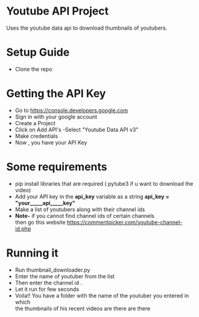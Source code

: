 # Youtube API Project
Uses the youtube data api to download thumbnails of youtubers.

# Setup Guide
- Clone the repo
# Getting the API Key
 - Go to https://console.developers.google.com
 - Sign in with your google account
 - Create a Project
 - Click on Add API's
 -Select "Youtube Data API v3"
 - Make credentials
 - Now , you have your API Key
 
# Some requirements
  - pip install libraries that are required ( pytube3 if u want to download the video)
  - Add your API key in the **api_key** variable as a string **api_key = "your_____api_____key"**
  - Make a list of youtubers along with their channel ids
  - **Note-** if you cannot find channel ids of certain channels <br> then go this website https://commentpicker.com/youtube-channel-id.php 
  
# Running it 
  - Run thumbnail_downloader.py
  - Enter the name of youtuber from the list
  - Then enter the channel id .
  - Let it run for few seconds
  - Voila!! You have a folder with the name of the youtuber you entered in which <br>the thumbnails of his recent videos are there are there
 
